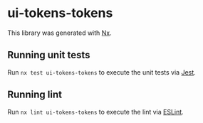 # ui-tokens-tokens

This library was generated with [Nx](https://nx.dev).

## Running unit tests

Run `nx test ui-tokens-tokens` to execute the unit tests via [Jest](https://jestjs.io).

## Running lint

Run `nx lint ui-tokens-tokens` to execute the lint via [ESLint](https://eslint.org/).
